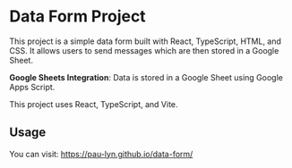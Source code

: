 # Data Form Project

This project is a simple data form built with React, TypeScript, HTML, and CSS. It allows users to send messages which are then stored in a Google Sheet.

**Google Sheets Integration**: Data is stored in a Google Sheet using Google Apps Script.

This project uses React, TypeScript, and Vite.

## Usage

You can visit: https://pau-lyn.github.io/data-form/

